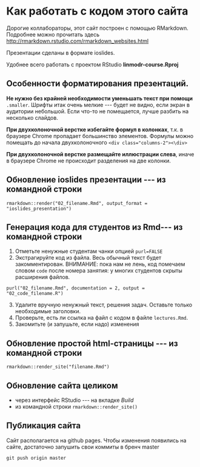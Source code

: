 # Как работать с кодом этого сайта

Дорогие коллабораторы, этот сайт построен с помощью RMarkdown. Подробнее можно прочитать здесь http://rmarkdown.rstudio.com/rmarkdown_websites.html

Презентации сделаны в формате ioslides.

Удобнее всего работать с проектом RStudio __linmodr-course.Rproj__

## Особенности форматирования презентаций.

__Не нужно без крайней необходимости уменьшать текст при помощи__ `.smaller`. Шрифты итак очень мелкие --- будет не видно, если экран в аудитории небольшой. Если что-то не помещается, лучше разбить на несколько слайдов.

__При двухколоночной верстке избегайте формул в колонках__, т.к. в браузере Chrome пропадает большинство элементов. Формулы можно помещать до начала двухколоночного `<div class="columns-2"><\div>`

__При двухколоночной верстке размещайте иллюстрации слева__, иначе в браузере Chrome не происходит разделения на две колонки.

## Обновление ioslides презентации --- из командной строки
```
rmarkdown::render("02_filename.Rmd", output_format = "ioslides_presentation")
```

## Генерация кода для студентов из Rmd--- из командной строки

1. Отметьте ненужные студентам чанки опцией `purl=FALSE`
2. Экстрагируйте код из файла. Весь обычный текст будет закомментирован. ВНИМАНИЕ: пока нам не лень, код помечаем словом `code` после номера занятия: у многих студентов скрыты расширения файлов.
```
purl("02_filename.Rmd", documentation = 2, output = "02_code_filename.R")
```
3. Удалите вручную ненужный текст, решения задач. Оставьте только необходимые заголовки.
4. Проверьте,  есть ли ссылка на файл с кодом в файле `lectures.Rmd`.
5. Закомитьте (и запушьте, если надо) изменения


## Обновление простой html-страницы --- из командной строки
```
rmarkdown::render_site("filename.Rmd")
```

## Обновление сайта целиком
  - через интерфейс RStudio --- на вкладке _Build_
  - из командной строки `rmarkdown::render_site()`


## Публикация сайта

Сайт располагается на github pages. Чтобы изменения появились на сайте, достаточно запушить свои коммиты в бренч master

```
git push origin master
```

